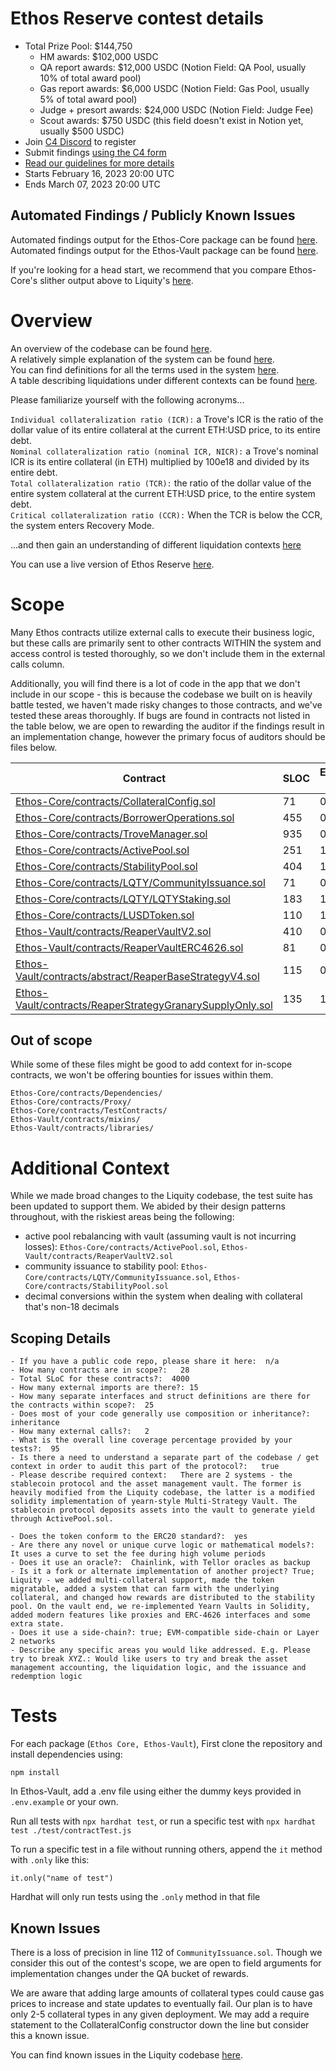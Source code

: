 # Ethos Reserve contest details
- Total Prize Pool: $144,750
  - HM awards: $102,000 USDC 
  - QA report awards: $12,000 USDC (Notion Field: QA Pool, usually 10% of total award pool)
  - Gas report awards: $6,000 USDC (Notion Field: Gas Pool, usually 5% of total award pool)
  - Judge + presort awards: $24,000 USDC (Notion Field: Judge Fee)
  - Scout awards: $750 USDC (this field doesn't exist in Notion yet, usually $500 USDC)
- Join [C4 Discord](https://discord.gg/code4rena) to register
- Submit findings [using the C4 form](https://code4rena.com/contests/2023-02-ethos-reserve-contest/submit)
- [Read our guidelines for more details](https://docs.code4rena.com/roles/wardens)
- Starts February 16, 2023 20:00 UTC
- Ends March 07, 2023 20:00 UTC

## Automated Findings / Publicly Known Issues

Automated findings output for the Ethos-Core package can be found [here](https://docs.reaper.farm/ethos-reserve-bounty-hunter-documentation/useful-information/slither-output-ethos-core).  
Automated findings output for the Ethos-Vault package can be found [here](https://docs.reaper.farm/ethos-reserve-bounty-hunter-documentation/useful-information/slither-output-ethos-vault).

If you're looking for a head start, we recommend that you compare Ethos-Core's slither output above to Liquity's [here](https://docs.reaper.farm/ethos-reserve-bounty-hunter-documentation/useful-information/slither-output-liquity).

# Overview

An overview of the codebase can be found [here](https://docs.reaper.farm/ethos-reserve-bounty-hunter-documentation/).  
A relatively simple explanation of the system can be found [here](https://medium.com/byte-masons/introducing-ethos-reserve-5f08fa6af52a).  
You can find definitions for all the terms used in the system [here](https://docs.reaper.farm/ethos-reserve-bounty-hunter-documentation/glossary).  
A table describing liquidations under different contexts can be found [here](https://docs.reaper.farm/ethos-reserve-bounty-hunter-documentation/liquidation-logic).  
  
Please familiarize yourself with the following acronyms...  
  
`Individual collateralization ratio (ICR):` a Trove's ICR is the ratio of the dollar value of its entire collateral at the current ETH:USD price, to its entire debt.  
`Nominal collateralization ratio (nominal ICR, NICR):` a Trove's nominal ICR is its entire collateral (in ETH) multiplied by 100e18 and divided by its entire debt.  
`Total collateralization ratio (TCR):` the ratio of the dollar value of the entire system collateral at the current ETH:USD price, to the entire system debt.  
`Critical collateralization ratio (CCR):` When the TCR is below the CCR, the system enters Recovery Mode.  

...and then gain an understanding of different liquidation contexts [here](https://docs.reaper.farm/ethos-reserve-bounty-hunter-documentation/liquidation-logic)

You can use a live version of Ethos Reserve [here](c4.ethos.finance).

# Scope

Many Ethos contracts utilize external calls to execute their business logic, but these calls are primarily sent to other contracts WITHIN the system and access control is tested thoroughly, so we don't include them in the external calls column.  

Additionally, you will find there is a lot of code in the app that we don't include in our scope - this is because the codebase we built on is heavily battle tested, we haven't made risky changes to those contracts, and we've tested these areas thoroughly. If bugs are found in contracts not listed in the table below, we are open to rewarding the auditor if the findings result in an implementation change, however the primary focus of auditors should be files below.

| Contract | SLOC | External Calls | Libraries | Purpose |
| ----------- | ----------- | ----------- | ----------- | ----------- |
| [Ethos-Core/contracts/CollateralConfig.sol](https://github.com/code-423n4/2023-02-ethos/blob/main/Ethos-Core/contracts/CollateralConfig.sol) | 71 | 0 | 3 | [CollateralConfig Description](https://docs.reaper.farm/ethos-reserve-bounty-hunter-documentation/contracts-in-scope/collateralconfig) |
| [Ethos-Core/contracts/BorrowerOperations.sol](https://github.com/code-423n4/2023-02-ethos/blob/main/Ethos-Core/contracts/BorrowerOperations.sol) | 455 | 0 | 4 | [BorrowerOperations Description](https://docs.reaper.farm/ethos-reserve-bounty-hunter-documentation/contracts-in-scope/borroweroperations) |
| [Ethos-Core/contracts/TroveManager.sol](https://github.com/code-423n4/2023-02-ethos/blob/main/Ethos-Core/contracts/TroveManager.sol) | 935 | 0 | 2 | [TroveManager Description](https://docs.reaper.farm/ethos-reserve-bounty-hunter-documentation/contracts-in-scope/trovemanager) |
| [Ethos-Core/contracts/ActivePool.sol](https://github.com/code-423n4/2023-02-ethos/blob/main/Ethos-Core/contracts/ActivePool.sol) | 251 | 1 | 7 | [ActivePool Description](https://docs.reaper.farm/ethos-reserve-bounty-hunter-documentation/contracts-in-scope/activepool) |
| [Ethos-Core/contracts/StabilityPool.sol](https://github.com/code-423n4/2023-02-ethos/blob/main/Ethos-Core/contracts/StabilityPool.sol) | 404 | 1 | 6 | [StabilityPool Description](https://docs.reaper.farm/ethos-reserve-bounty-hunter-documentation/contracts-in-scope/stabilitypool) |
| [Ethos-Core/contracts/LQTY/CommunityIssuance.sol](https://github.com/code-423n4/2023-02-ethos/blob/main/Ethos-Core/contracts/LQTY/CommunityIssuance.sol) | 71 | 0 | 5 | [CommunityIssuance Description](https://docs.reaper.farm/ethos-reserve-bounty-hunter-documentation/contracts-in-scope/communityissuance) |
| [Ethos-Core/contracts/LQTY/LQTYStaking.sol](https://github.com/code-423n4/2023-02-ethos/blob/main/Ethos-Core/contracts/LQTY/LQTYStaking.sol) | 183 | 1 | 7 | [LQTYStaking Description](https://docs.reaper.farm/ethos-reserve-bounty-hunter-documentation/contracts-in-scope/lqtystaking) |
| [Ethos-Core/contracts/LUSDToken.sol](https://github.com/code-423n4/2023-02-ethos/blob/main/Ethos-Core/contracts/LUSDToken.sol) | 110 | 1 | 3 | [LUSDToken Description](https://docs.reaper.farm/ethos-reserve-bounty-hunter-documentation/contracts-in-scope/lusdtoken) |
| [Ethos-Vault/contracts/ReaperVaultV2.sol](https://github.com/code-423n4/2023-02-ethos/blob/main/Ethos-Vault/contracts/ReaperVaultV2.sol) | 410 | 0 | 6 | [ReaperVaultV2 Description](https://docs.reaper.farm/ethos-reserve-bounty-hunter-documentation/contracts-in-scope/reapervaultv2) |
| [Ethos-Vault/contracts/ReaperVaultERC4626.sol](https://github.com/code-423n4/2023-02-ethos/blob/main/Ethos-Vault/contracts/ReaperVaultERC4626.sol) | 81 | 0 | 0 | [ReaperVaultERC4626 Description](https://docs.reaper.farm/ethos-reserve-bounty-hunter-documentation/contracts-in-scope/reapervaulterc4626) |
| [Ethos-Vault/contracts/abstract/ReaperBaseStrategyV4.sol](https://github.com/code-423n4/2023-02-ethos/blob/main/Ethos-Vault/contracts/abstract/ReaperBaseStrategyv4.sol) | 115 | 0 | 5 | [ReaperBaseStrategyV4 Description](https://docs.reaper.farm/ethos-reserve-bounty-hunter-documentation/contracts-in-scope/reaperbasestrategyv4) |
| [Ethos-Vault/contracts/ReaperStrategyGranarySupplyOnly.sol](https://github.com/code-423n4/2023-02-ethos/blob/main/Ethos-Vault/contracts/ReaperStrategyGranarySupplyOnly.sol) | 135 | 1 | 4 | [ReaperStrategyGranarySupplyOnly Description](https://docs.reaper.farm/ethos-reserve-bounty-hunter-documentation/contracts-in-scope/reaperstrategygranarysupplyonly) |

## Out of scope

While some of these files might be good to add context for in-scope contracts, we won't be offering bounties for issues within them.

`Ethos-Core/contracts/Dependencies/`  
`Ethos-Core/contracts/Proxy/`  
`Ethos-Core/contracts/TestContracts/`  
`Ethos-Vault/contracts/mixins/`  
`Ethos-Vault/contracts/libraries/`  

# Additional Context

While we made broad changes to the Liquity codebase, the test suite has been updated to support them. We abided by their design patterns throughout, with the riskiest areas being the following:

* active pool rebalancing with vault (assuming vault is not incurring losses): `Ethos-Core/contracts/ActivePool.sol`, `Ethos-Vault/contracts/ReaperVaultV2.sol`  
* community issuance to stability pool: `Ethos-Core/contracts/LQTY/CommunityIssuance.sol`, `Ethos-Core/contracts/StabilityPool.sol`  
* decimal conversions within the system when dealing with collateral that's non-18 decimals  

## Scoping Details 
```
- If you have a public code repo, please share it here:  n/a
- How many contracts are in scope?:   28
- Total SLoC for these contracts?:  4000
- How many external imports are there?: 15 
- How many separate interfaces and struct definitions are there for the contracts within scope?:  25
- Does most of your code generally use composition or inheritance?:   inheritance
- How many external calls?:   2
- What is the overall line coverage percentage provided by your tests?:  95
- Is there a need to understand a separate part of the codebase / get context in order to audit this part of the protocol?:   true
- Please describe required context:   There are 2 systems - the stablecoin protocol and the asset management vault. The former is heavily modified from the Liquity codebase, the latter is a modified solidity implementation of yearn-style Multi-Strategy Vault. The stablecoin protocol deposits assets into the vault to generate yield through ActivePool.sol.

- Does the token conform to the ERC20 standard?:  yes
- Are there any novel or unique curve logic or mathematical models?: It uses a curve to set the fee during high volume periods
- Does it use an oracle?:  Chainlink, with Tellor oracles as backup
- Is it a fork or alternate implementation of another project? True; Liquity - we added multi-collateral support, made the token migratable, added a system that can farm with the underlying collateral, and changed how rewards are distributed to the stability pool. On the vault end, we re-implemented Yearn Vaults in Solidity, added modern features like proxies and ERC-4626 interfaces and some extra state. 
- Does it use a side-chain?: true; EVM-compatible side-chain or Layer 2 networks
- Describe any specific areas you would like addressed. E.g. Please try to break XYZ.: Would like users to try and break the asset management accounting, the liquidation logic, and the issuance and redemption logic
```

# Tests

For each package (`Ethos Core, Ethos-Vault`), First clone the repository and install dependencies using:
```
npm install
```
In Ethos-Vault, add a .env file using either the dummy keys provided in `.env.example` or your own.

Run all tests with `npx hardhat test`, or run a specific test with `npx hardhat test ./test/contractTest.js`

To run a specific test in a file without running others, append the `it` method with `.only` like this:
```
it.only("name of test")
```
Hardhat will only run tests using the `.only` method in that file

## Known Issues

There is a loss of precision in line 112 of `CommunityIssuance.sol`. Though we consider this out of the contest's scope, we are open to field arguments for implementation changes under the QA bucket of rewards.

We are aware that adding large amounts of collateral types could cause gas prices to increase and state updates to eventually fail. Our plan is to have only 2-5 collateral types in any given deployment. We may add a require statement to the CollateralConfig constructor down the line but consider this a known issue.

You can find known issues in the Liquity codebase [here](https://docs.reaper.farm/ethos-reserve-bounty-hunter-documentation/useful-information/liquity-known-issues).


